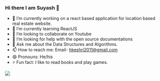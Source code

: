 ### Hi there I am Suyash 👋



- 🔭 I’m currently working on a react based application for location based real estate website.
- 🌱 I’m currently learning ReactJS
- 👯 I’m looking to collaborate on Youtube
- 🤔 I’m looking for help with the open source documentations
- 💬 Ask me about the Data Structures and Algorithms.
- 📫 How to reach me: Email- hkeshri2011@gmail.com
- 😄 Pronouns: He/his
- ⚡ Fun fact: I like to read books and play games.
<img src="https://github-readme-stats.vercel.app/api?username=Suyash1507&&show_icons=true&title_color=ffffff&icon_color=bb2acf&text_color=daf7dc&bg_color=151515">
